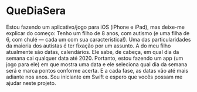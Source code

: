 # QueDiaSera
Estou fazendo um aplicativo/jogo para iOS (iPhone e iPad), mas deixe-me explicar do começo: Tenho um filho de 8 anos, com autismo (e uma filha de 6, com chulé — cada um com sua característica!). Uma das particularidades da maioria dos autistas é ter fixação por um assunto. A do meu filho atualmente são datas, calendários. Ele sabe, de cabeça, em qual dia da semana cai qualquer data até 2020.  Portanto, estou fazendo um app (um jogo para ele) em que mostra uma data e ele seleciona qual dia da semana será e marca pontos conforme acerta. E a cada fase, as datas vão até mais adiante nos anos.  Sou iniciante em Swift e espero que vocês possam me ajudar neste projeto.
